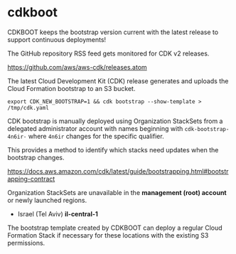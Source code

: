 # cdkboot

CDKBOOT keeps the bootstrap version current with the latest release to support continuous deployments!

The GitHub repository RSS feed gets monitored for CDK v2 releases.

https://github.com/aws/aws-cdk/releases.atom

The latest Cloud Development Kit (CDK) release generates and uploads the Cloud Formation bootstrap to an S3 bucket.

```
export CDK_NEW_BOOTSTRAP=1 && cdk bootstrap --show-template > /tmp/cdk.yaml
```

CDK bootstrap is manually deployed using Organization StackSets from a delegated administrator account with names beginning with ```cdk-bootstrap-4n6ir-``` where ```4n6ir``` changes for the specific qualifier.

This provides a method to identify which stacks need updates when the bootstrap changes.

https://docs.aws.amazon.com/cdk/latest/guide/bootstrapping.html#bootstrapping-contract

Organization StackSets are unavailable in the **management (root) account** or newly launched regions.

- Israel (Tel Aviv) **il-central-1**

The bootstrap template created by CDKBOOT can deploy a regular Cloud Formation Stack if necessary for these locations with the existing S3 permissions.
